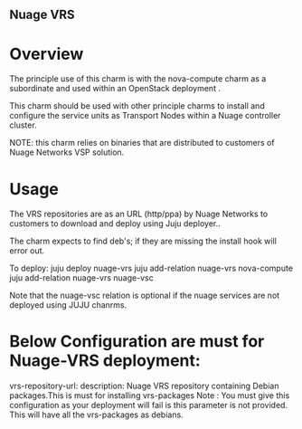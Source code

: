 Nuage VRS
------------------

Overview
========

The principle use of this charm is with the nova-compute charm as a subordinate and used within an OpenStack deployment .

This charm should be used with other principle charms to install and configure
the service units as Transport Nodes within a Nuage controller cluster.

NOTE: this charm relies on binaries that are distributed to customers of Nuage Networks VSP solution.

Usage
=====

The VRS repositories are as an URL (http/ppa) by Nuage Networks to customers to download and deploy using Juju deployer..

The charm expects to find deb's; if they are missing the install hook will error out.

To deploy:
    juju deploy nuage-vrs
	juju add-relation nuage-vrs nova-compute
	juju add-relation nuage-vrs nuage-vsc 

Note that the nuage-vsc relation is optional if the nuage services are not deployed using JUJU chanrms.

Below Configuration are must for Nuage-VRS deployment:
=============


  vrs-repository-url:
    description: Nuage VRS repository containing Debian packages.This is must for installing vrs-packages
    Note : You must give this configuration as your deployment will fail is this parameter is not provided.
    This will have all the vrs-packages as debians.
